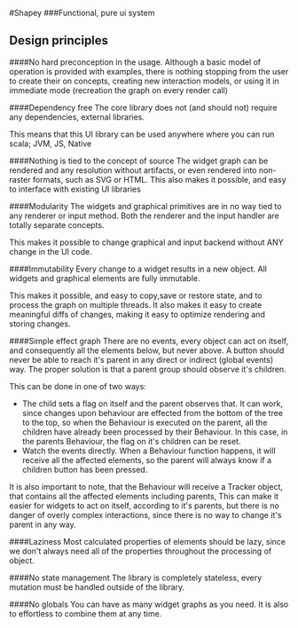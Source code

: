  #Shapey
 ###Functional, pure ui system


 ## Design principles
 
 ####No hard preconception in the usage.
 Although a basic model of operation is provided with examples, there is nothing stopping from the user to create their on concepts, creating new interaction models, or using it in immediate mode (recreation the graph on every render call) 
 
 ####Dependency free
 The core library does not (and should not) require any dependencies, external libraries.
 
 This means that this UI library can be used anywhere where you can run scala; JVM, JS, Native
 
 ####Nothing is tied to the concept of source
 The widget graph can be rendered and any resolution without artifacts, or even rendered into non-raster formats, such as SVG or HTML. This also makes it possible, and easy to interface with existing UI libraries
 
 ####Modularity
 The widgets and graphical primitives are in no way tied to any renderer or input method.
 Both the renderer and the input handler are totally separate concepts.
 
 This makes it possible to change graphical and input backend without ANY change in the UI code.
 
 ####Immutability
 Every change to a widget results in a new object.
 All widgets and graphical elements are fully immutable.
 
 This makes it possible, and easy to copy,save or restore state, and to process the graph on multiple threads. It also makes it easy to create meaningful diffs of changes, making it easy to optimize rendering and storing changes.
 
 ####Simple effect graph
 There are no events, every object can act on itself, and consequently all the elements below, but never above. A button should never be able to reach it's parent in any direct or indirect (global events) way. The proper solution is that a parent group should observe it's children.
 
 This can be done in one of two ways:
 
  - The child sets a flag on itself and the parent observes that. It can work, since changes upon behaviour are effected from the bottom of the tree to the top, so when the Behaviour is executed on the parent, all the children have already been processed by their Behaviour. In this case, in the parents Behaviour, the flag on it's children can be reset.
  - Watch the events directly. When a Behaviour function happens, it will receive all the affected elements, so the parent will always know if a children button has been pressed.
  
  It is also important to note, that the Behaviour will receive a Tracker object, that contains all the affected elements including parents, This can make it easier for widgets to act on itself, according to it's parents, but there is no danger of overly complex interactions, since there is no way to change it's parent in any way.  
  
####Laziness
 Most calculated properties of elements should be lazy, since we don't always need all of the properties throughout the processing of object.
 
 
 ####No state management
 The library is completely stateless, every mutation must be handled outside of the library.
 
 ####No globals
 You can have as many widget graphs as you need. It is also to effortless to combine them at any time.